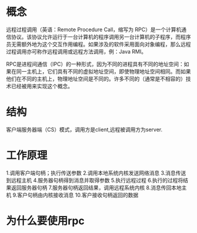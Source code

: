 # 概念
远程过程调用（英语：Remote Procedure Call，缩写为 RPC）是一个计算机通信协议。该协议允许运行于一台计算机的程序调用另一台计算机的子程序，而程序员无需额外地为这个交互作用编程。如果涉及的软件采用面向对象编程，那么远程过程调用亦可称作远程调用或远程方法调用，例：Java RMI。

RPC是进程间通信（IPC）的一种形式，因为不同的进程具有不同的地址空间：如果在同一主机上，它们具有不同的虚拟地址空间，即使物理地址空间相同。而如果他们在不同的主机上，物理地址空间是不同的。许多不同的（通常是不相容的）技术已经被用来实现这个概念。

# 结构
客户端服务器端（CS）模式，调用方是client,远程被调用方为server.

# 工作原理
1.调用客户端句柄；执行传送参数
2.调用本地系统内核发送网络消息
3.消息传送到远程主机
4.服务器句柄得到消息并取得参数
5.执行远程过程
6.执行的过程将结果返回服务器句柄
7.服务器句柄返回结果，调用远程系统内核
8.消息传回本地主机
9.客户句柄由内核接收消息
10.客户接收句柄返回的数据

# 为什么要使用rpc
